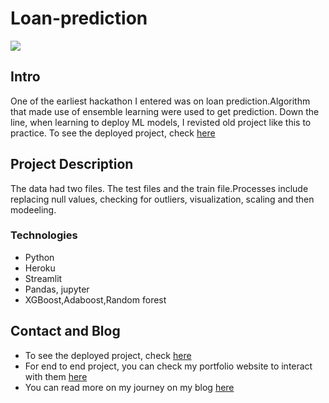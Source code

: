 # Loan-prediction

![](https://github.com/yfirdaws/Loan-prediction/blob/main/ARE%20YOU%20ELIGIBLE%20FOR%20A%20LOAN.png)


##  Intro
One of the earliest hackathon I entered was on loan prediction.Algorithm that made use of ensemble learning were used to get prediction. Down the line, when learning to deploy ML models, I revisted old project like this to practice. To see the deployed project, check [here](https://firdaws-loan-prediction-app.herokuapp.com/)


## Project Description
The data had two files. The test files and the train file.Processes include replacing null values, checking for outliers, visualization, scaling and then modeeling.

### Technologies
* Python
* Heroku
* Streamlit
* Pandas, jupyter
* XGBoost,Adaboost,Random forest


## Contact and Blog
* To see the deployed project, check [here](https://firdaws-loan-prediction-app.herokuapp.com/)
* For end to end project, you can check my portfolio website to interact with them [here](https://yfirdaws.github.io/)
* You can read more on my  journey on my blog [here](https://datasciencewithfiddy.wordpress.com/)
